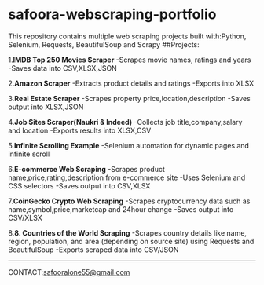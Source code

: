 # safoora-webscraping-portfolio
This repository contains multiple web scraping projects built with:Python, Selenium, Requests, BeautifulSoup and Scrapy
##Projects:

1.**IMDB Top 250 Movies Scraper**
-Scrapes movie names, ratings and years
-Saves data into CSV,XLSX,JSON 

2.**Amazon Scraper**
-Extracts product details and ratings
-Exports into XLSX

3.**Real Estate Scraper**
-Scrapes property price,location,description
-Saves output into XLSX,JSON

4.**Job Sites Scraper(Naukri & Indeed)**
-Collects job title,company,salary and location
-Exports results into XLSX,CSV

5.**Infinite Scrolling Example**
-Selenium automation for dynamic pages and infinite scroll

6.**E-commerce Web Scraping**
-Scrapes product name,price,rating,description from e-commerce site
-Uses Selenium and CSS selectors
-Saves output into CSV,XLSX

7.**CoinGecko Crypto Web Scraping**
-Scrapes cryptocurrency data such as name,symbol,price,marketcap and 24hour change
-Saves output into CSV/XLSX

8.**8. Countries of the World Scraping**
-Scrapes country details like name, region, population, and area (depending on source site) using Requests and BeautifulSoup
-Exports scraped data into CSV/JSON


-----
CONTACT:safooralone55@gmail.com





